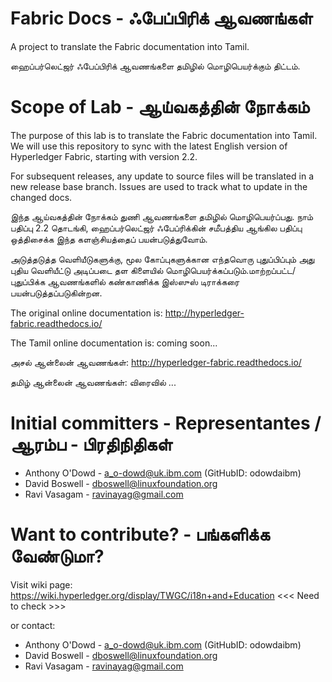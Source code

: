 # Fabric Docs - ஃபேப்பிரிக் ஆவணங்கள்

A project to translate the Fabric documentation into Tamil.

ஹைப்பர்லெட்ஜர் ஃபேப்பிரிக் ஆவணங்களை தமிழில் மொழிபெயர்க்கும் திட்டம்.

# Scope of Lab -  ஆய்வகத்தின் நோக்கம்

The purpose of this lab is to translate the Fabric documentation into Tamil. We will use this repository to sync with the latest English version of Hyperledger Fabric, starting with version 2.2.

For subsequent releases, any update to source files will be translated in a new release base branch. Issues are used to track what to update in the changed docs.

இந்த ஆய்வகத்தின் நோக்கம் துணி ஆவணங்களை தமிழில் மொழிபெயர்ப்பது.
நாம் பதிப்பு 2.2 தொடங்கி,  ஹைப்பர்லெட்ஜர் ஃபேப்ரிக்கின் சமீபத்திய ஆங்கில பதிப்பு ஒத்திசைக்க இந்த களஞ்சியத்தைப் பயன்படுத்துவோம்.


அடுத்தடுத்த வெளியீடுகளுக்கு, மூல கோப்புகளுக்கான எந்தவொரு புதுப்பிப்பும் அது புதிய வெளியீட்டு அடிப்படை தள கிளையில் மொழிபெயர்க்கப்படும்.மாற்றப்பட்ட/புதுப்பிக்க  ஆவணங்களில் கண்காணிக்க இஸ்ஸுஸ் டிராக்கரை பயன்படுத்தப்படுகின்றன.


The original online documentation is: http://hyperledger-fabric.readthedocs.io/

The Tamil online documentation is: coming soon...


அசல் ஆன்லைன் ஆவணங்கள்: http://hyperledger-fabric.readthedocs.io/

தமிழ் ஆன்லைன் ஆவணங்கள்: விரைவில் ...




# Initial committers - Representantes /  ஆரம்ப - பிரதிநிதிகள்

- Anthony O'Dowd - a_o-dowd@uk.ibm.com (GitHubID: odowdaibm)
- David Boswell - dboswell@linuxfoundation.org
- Ravi Vasagam - ravinayag@gmail.com

# Want to contribute? - பங்களிக்க வேண்டுமா?

Visit wiki page: https://wiki.hyperledger.org/display/TWGC/i18n+and+Education  <<< Need to check >>>

or contact:   

- Anthony O'Dowd - a_o-dowd@uk.ibm.com (GitHubID: odowdaibm)
- David Boswell - dboswell@linuxfoundation.org
- Ravi Vasagam - ravinayag@gmail.com

